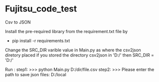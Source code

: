 # Fujitsu_code_test
Csv to JSON

Install the pre-required library from the requirement.txt file by
  - pip install -r requirements.txt

Change the SRC_DIR varible value in Main.py as where the csv2json
diretory placed if you stored the directory csv2json in 'D:/' then SRC_DIR = 'D:/'

Run :
step1: >>> python Main.py D:/dir/file.csv
step2: >>> Please enter the path to save json files: D:/local
